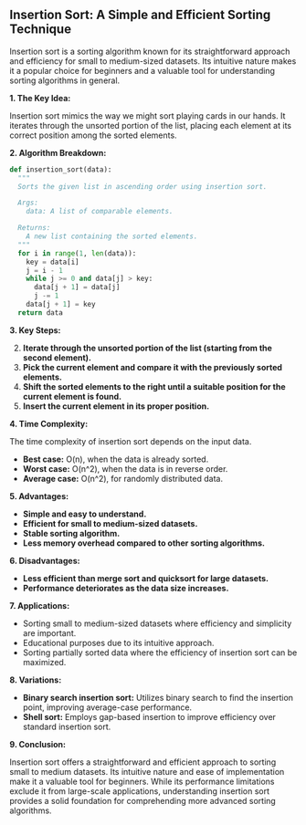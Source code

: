 ## Insertion Sort: A Simple and Efficient Sorting Technique

Insertion sort is a sorting algorithm known for its straightforward approach and efficiency for small to medium-sized datasets. Its intuitive nature makes it a popular choice for beginners and a valuable tool for understanding sorting algorithms in general.

**1. The Key Idea:**

Insertion sort mimics the way we might sort playing cards in our hands. It iterates through the unsorted portion of the list, placing each element at its correct position among the sorted elements.

**2. Algorithm Breakdown:**

```python
def insertion_sort(data):
  """
  Sorts the given list in ascending order using insertion sort.

  Args:
    data: A list of comparable elements.

  Returns:
    A new list containing the sorted elements.
  """
  for i in range(1, len(data)):
    key = data[i]
    j = i - 1
    while j >= 0 and data[j] > key:
      data[j + 1] = data[j]
      j -= 1
    data[j + 1] = key
  return data
```

**3. Key Steps:**

2. **Iterate through the unsorted portion of the list (starting from the second element).**
4. **Pick the current element and compare it with the previously sorted elements.**
6. **Shift the sorted elements to the right until a suitable position for the current element is found.**
8. **Insert the current element in its proper position.**

**4. Time Complexity:**

The time complexity of insertion sort depends on the input data.

- **Best case:** O(n), when the data is already sorted.
- **Worst case:** O(n^2), when the data is in reverse order.
- **Average case:** O(n^2), for randomly distributed data.

**5. Advantages:**

- **Simple and easy to understand.**
- **Efficient for small to medium-sized datasets.**
- **Stable sorting algorithm.**
- **Less memory overhead compared to other sorting algorithms.**

**6. Disadvantages:**

- **Less efficient than merge sort and quicksort for large datasets.**
- **Performance deteriorates as the data size increases.**

**7. Applications:**

- Sorting small to medium-sized datasets where efficiency and simplicity are important.
- Educational purposes due to its intuitive approach.
- Sorting partially sorted data where the efficiency of insertion sort can be maximized.

**8. Variations:**

- **Binary search insertion sort:** Utilizes binary search to find the insertion point, improving average-case performance.
- **Shell sort:** Employs gap-based insertion to improve efficiency over standard insertion sort.

**9. Conclusion:**

Insertion sort offers a straightforward and efficient approach to sorting small to medium datasets. Its intuitive nature and ease of implementation make it a valuable tool for beginners. While its performance limitations exclude it from large-scale applications, understanding insertion sort provides a solid foundation for comprehending more advanced sorting algorithms.